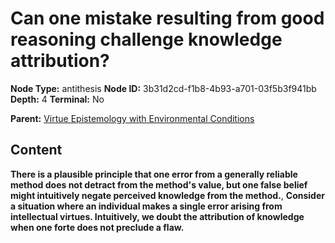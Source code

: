 # Can one mistake resulting from good reasoning challenge knowledge attribution?

**Node Type:** antithesis
**Node ID:** 3b31d2cd-f1b8-4b93-a701-03f5b3f941bb
**Depth:** 4
**Terminal:** No

**Parent:** [Virtue Epistemology with Environmental Conditions](virtue-epistemology-with-environmental-conditions-synthesis-e3410a78-0440-4fff-8e85-3a16106dfd86.md)

## Content

**There is a plausible principle that one error from a generally reliable method does not detract from the method's value, but one false belief might intuitively negate perceived knowledge from the method.**, **Consider a situation where an individual makes a single error arising from intellectual virtues. Intuitively, we doubt the attribution of knowledge when one forte does not preclude a flaw.**
